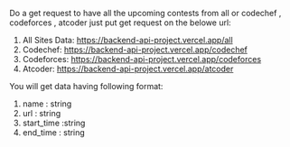 Do a get request to have all the upcoming contests from all or codechef , codeforces , atcoder just put get request on the belowe url:
1) All Sites Data: https://backend-api-project.vercel.app/all
2) Codechef: https://backend-api-project.vercel.app/codechef
3) Codeforces: https://backend-api-project.vercel.app/codeforces
4) Atcoder: https://backend-api-project.vercel.app/atcoder

You will get data having following format:
1) name : string
2) url : string 
3) start_time :string 
4) end_time : string
